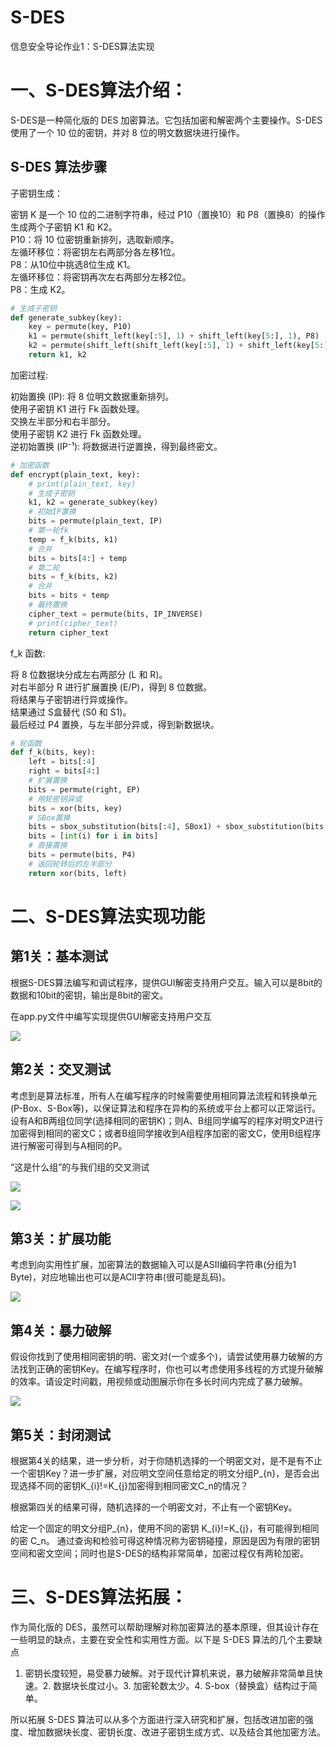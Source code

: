 # S-DES
信息安全导论作业1：S-DES算法实现   
# 一、S-DES算法介绍：  
S-DES是一种简化版的 DES 加密算法。它包括加密和解密两个主要操作。S-DES 使用了一个 10 位的密钥，并对 8 位的明文数据块进行操作。  

## S-DES 算法步骤  
子密钥生成：  

密钥 K 是一个 10 位的二进制字符串，经过 P10（置换10）和 P8（置换8）的操作生成两个子密钥 K1 和 K2。  
P10：将 10 位密钥重新排列，选取新顺序。  
左循环移位：将密钥左右两部分各左移1位。  
P8：从10位中挑选8位生成 K1。  
左循环移位：将密钥再次左右两部分左移2位。  
P8：生成 K2。 
```python
# 生成子密钥
def generate_subkey(key):
    key = permute(key, P10)
    k1 = permute(shift_left(key[:5], 1) + shift_left(key[5:], 1), P8)
    k2 = permute(shift_left(shift_left(key[:5], 1) + shift_left(key[5:], 1), 2), P8)
    return k1, k2
```

加密过程:  

初始置换 (IP): 将 8 位明文数据重新排列。  
使用子密钥 K1 进行 Fk 函数处理。  
交换左半部分和右半部分。  
使用子密钥 K2 进行 Fk 函数处理。  
逆初始置换 (IP⁻¹): 将数据进行逆置换，得到最终密文。
```python
# 加密函数
def encrypt(plain_text, key):
    # print(plain_text, key)
    # 生成子密钥
    k1, k2 = generate_subkey(key)
    # 初始IP置换
    bits = permute(plain_text, IP)
    # 第一轮fk
    temp = f_k(bits, k1)
    # 合并
    bits = bits[4:] + temp
    # 第二轮
    bits = f_k(bits, k2)
    # 合并
    bits = bits + temp
    # 最终置换
    cipher_text = permute(bits, IP_INVERSE)
    # print(cipher_text)
    return cipher_text
```

f_k 函数:  

将 8 位数据块分成左右两部分 (L 和 R)。  
对右半部分 R 进行扩展置换 (E/P)，得到 8 位数据。  
将结果与子密钥进行异或操作。  
结果通过 S盒替代 (S0 和 S1)。  
最后经过 P4 置换，与左半部分异或，得到新数据块。
```python
# 轮函数  
def f_k(bits, key):
    left = bits[:4]
    right = bits[4:]
    # 扩展置换
    bits = permute(right, EP)
    # 用轮密钥异或
    bits = xor(bits, key)
    # SBox置换
    bits = sbox_substitution(bits[:4], SBox1) + sbox_substitution(bits[4:], SBox2)
    bits = [int(i) for i in bits]
    # 直接置换
    bits = permute(bits, P4)
    # 返回轮转后的左半部分
    return xor(bits, left)
```
# 二、S-DES算法实现功能
## 第1关：基本测试  
根据S-DES算法编写和调试程序，提供GUI解密支持用户交互。输入可以是8bit的数据和10bit的密钥，输出是8bit的密文。 

在app.py文件中编写实现提供GUI解密支持用户交互  

![](./image/1.png)

## 第2关：交叉测试  
考虑到是算法标准，所有人在编写程序的时候需要使用相同算法流程和转换单元(P-Box、S-Box等)，以保证算法和程序在异构的系统或平台上都可以正常运行。设有A和B两组位同学(选择相同的密钥K)；则A、B组同学编写的程序对明文P进行加密得到相同的密文C；或者B组同学接收到A组程序加密的密文C，使用B组程序进行解密可得到与A相同的P。 

“这是什么组”的与我们组的交叉测试  

![](./image/4.png)  

![](./image/5.png)
## 第3关：扩展功能  
考虑到向实用性扩展，加密算法的数据输入可以是ASII编码字符串(分组为1 Byte)，对应地输出也可以是ACII字符串(很可能是乱码)。   

![](./image/2.png)
## 第4关：暴力破解  
假设你找到了使用相同密钥的明、密文对(一个或多个)，请尝试使用暴力破解的方法找到正确的密钥Key。在编写程序时，你也可以考虑使用多线程的方式提升破解的效率。请设定时间戳，用视频或动图展示你在多长时间内完成了暴力破解。  

![](./image/3.png)
## 第5关：封闭测试  
根据第4关的结果，进一步分析，对于你随机选择的一个明密文对，是不是有不止一个密钥Key？进一步扩展，对应明文空间任意给定的明文分组P_{n}，是否会出现选择不同的密钥K_{i}!=K_{j}加密得到相同密文C_n的情况？  

根据第四关的结果可得，随机选择的一个明密文对，不止有一个密钥Key。  

给定一个固定的明文分组P_{n}，使用不同的密钥 K_{i}!=K_{j}，有可能得到相同的密 C_n。 通过查询和检验可得这种情况称为密钥碰撞，原因是因为有限的密钥空间和密文空间；同时也是S-DES的结构非常简单，加密过程仅有两轮加密。

# 三、S-DES算法拓展：  
作为简化版的 DES，虽然可以帮助理解对称加密算法的基本原理，但其设计存在一些明显的缺点，主要在安全性和实用性方面。以下是 S-DES 算法的几个主要缺点
1. 密钥长度较短，易受暴力破解。对于现代计算机来说，暴力破解非常简单且快速。2. 数据块长度过小。3. 加密轮数太少。4. S-box（替换盒）结构过于简单。
 
所以拓展 S-DES 算法可以从多个方面进行深入研究和扩展，包括改进加密的强度、增加数据块长度、密钥长度、改进子密钥生成方式、以及结合其他加密方法。
